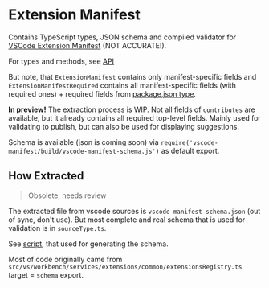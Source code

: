 # Extension Manifest

Contains TypeScript types, JSON schema and compiled validator for [VSCode Extension Manifest](https://code.visualstudio.com/api/references/extension-manifest) (NOT ACCURATE!).

For types and methods, see [API](https://paka.dev/npm/vscode-manifest)

But note, that `ExtensionManifest` contains only manifest-specific fields and `ExtensionManifestRequired` contains all manifest-specific fields (with required ones) + required fields from [package.json type](https://github.com/sindresorhus/type-fest/blob/main/source/package-json.d.ts).

**In preview!** The extraction process is WIP. Not all fields of `contributes` are available, but it already contains all required top-level fields. Mainly used for validating to publish, but can also be used for displaying suggestions.

Schema is available (json is coming soon) via `require('vscode-manifest/build/vscode-manifest-schema.js')` as default export.

## How Extracted

> Obsolete, needs review

The extracted file from vscode sources is `vscode-manifest-schema.json` (out of sync, don't use). But most complete and real schema that is used for validation is in `sourceType.ts`.

See [script](scripts/generateSchemaValidator.ts), that used for generating the schema.

Most of code originally came from `src/vs/workbench/services/extensions/common/extensionsRegistry.ts` target = `schema` export.
